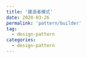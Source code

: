 ```yaml
---
title: '建造者模式'
date: 2020-03-26
permalink: 'pattern/builder'
tag:
  - design-pattern
categories:
  - design-pattern
---
```

